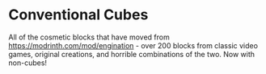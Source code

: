 # Conventional Cubes

All of the cosmetic blocks that have moved from https://modrinth.com/mod/engination - over 200 blocks from classic video games, original creations, and horrible combinations of the two. Now with non-cubes!
